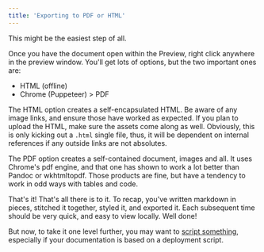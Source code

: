 ```yaml
---
title: 'Exporting to PDF or HTML'
---
```


This might be the easiest step of all.

Once you have the document open within the Preview, right click anywhere in the preview window. You'll get lots of options, but the two important ones are:

- HTML (offline)
- Chrome (Puppeteer) > PDF

The HTML option creates a self-encapsulated HTML. Be aware of any image links, and ensure those have worked as expected. If you plan to upload the HTML, make sure the assets come along as well. Obviously, this is only kicking out a `.html` single file, thus, it will be dependent on internal references if any outside links are not absolutes.

The PDF option creates a self-contained document, images and all. It uses Chrome's pdf engine, and that one has shown to work a lot better than Pandoc or wkhtmltopdf. Those products are fine, but have a tendency to work in odd ways with tables and code.

That's it! That's all there is to it. To recap, you've written markdown in pieces, stitched it together, styled it, and exported it. Each subsequent time should be very quick, and easy to view locally. Well done!

But now, to take it one level further, you may want to [script something](../scripting), especially if your documentation is based on a deployment script.
